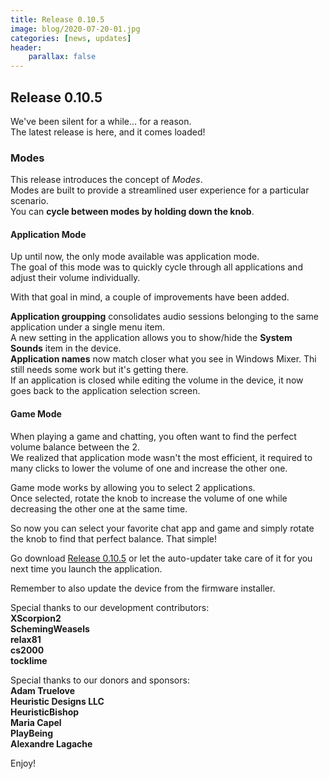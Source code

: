 ```yaml
---
title: Release 0.10.5
image: blog/2020-07-20-01.jpg
categories: [news, updates]
header:
    parallax: false
---
```


## Release 0.10.5

We've been silent for a while... for a reason.  
The latest release is here, and it comes loaded!

### Modes
This release introduces the concept of _*Modes*_.  
Modes are built to provide a streamlined user experience for a particular scenario.  
You can **cycle between modes by holding down the knob**.


#### Application Mode
Up until now, the only mode available was application mode.  
The goal of this mode was to quickly cycle through all applications and adjust their volume individually.

With that goal in mind, a couple of improvements have been added.  

**Application groupping** consolidates audio sessions belonging to the same application under a single menu item.  
A new setting in the application allows you to show/hide the **System Sounds**  item in the device.  
**Application names** now match closer what you see in Windows Mixer. Thi still needs some work but it's getting there.  
If an application is closed while editing the volume in the device, it now goes back to the application selection screen.

#### Game Mode
When playing a game and chatting, you often want to find the perfect volume balance between the 2.  
We realized that application mode wasn't the most efficient, it required to many clicks to lower the volume of one and increase the other one.  

Game mode works by allowing you to select 2 applications.  
Once selected, rotate the knob to increase the volume of one while decreasing the other one at the same time.

So now you can select your favorite chat app and game and simply rotate the knob to find that perfect balance. That simple!

Go download [Release 0.10.5](https://github.com/t3knomanzer/maxmix-software/releases/download/0.10.5/Maxmix.0.10.5.msi) or let the auto-updater take care of it for you next time you launch the application.

Remember to also update the device from the firmware installer.

Special thanks to our development contributors:  
**XScorpion2**  
**SchemingWeasels**  
**relax81**  
**cs2000**  
**tocklime**  


Special thanks to our donors and sponsors:  
**Adam Truelove**  
**Heuristic Designs LLC**  
**HeuristicBishop**  
**Maria Capel**  
**PlayBeing**  
**Alexandre Lagache**  

Enjoy!
